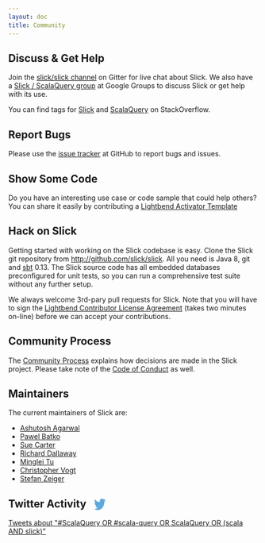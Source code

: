 ```yaml
---
layout: doc
title: Community
---
```


## Discuss & Get Help

Join the [slick/slick channel](https://gitter.im/slick/slick?utm_source=share-link&utm_medium=link&utm_campaign=share-link) on Gitter for live chat about Slick.
We also have a [Slick / ScalaQuery group](http://groups.google.com/group/scalaquery)
at Google Groups to discuss Slick or get help with its use.

You can find tags for
[Slick](http://stackoverflow.com/questions/tagged/slick) and
[ScalaQuery](http://stackoverflow.com/questions/tagged/scalaquery) on StackOverflow.

## Report Bugs

Please use the [issue tracker](http://github.com/slick/slick/issues) at GitHub
to report bugs and issues.

## Show Some Code

Do you have an interesting use case or code sample that could help others?
You can share it easily by contributing a
[Lightbend Activator Template](http://lightbend.com/activator/template/contribute)

## Hack on Slick

Getting started with working on the Slick codebase is easy. Clone the Slick git repository
from <http://github.com/slick/slick>. All you need is Java 8, git and
[sbt](http://www.scala-sbt.org/) 0.13. The Slick source code has all embedded
databases preconfigured for unit tests, so you can run a comprehensive test suite
without any further setup.

We always welcome 3rd-pary pull requests for Slick. Note that you will have to sign the
[Lightbend Contributor License Agreement](https://www.lightbend.com/contribute/cla)
(takes two minutes on-line) before we can accept your contributions.

## Community Process

The [Community Process](/community/process) explains how decisions are made in the Slick project.
Please take note of the [Code of Conduct](/community/conduct) as well.

## Maintainers

The current maintainers of Slick are:
- [Ashutosh Agarwal](https://github.com/Radsaggi)
- [Pawel Batko](https://github.com/pbatko)
- [Sue Carter](https://github.com/smootoo)
- [Richard Dallaway](https://github.com/d6y)
- [Minglei Tu](https://github.com/tminglei)
- [Christopher Vogt](https://github.com/cvogt)
- [Stefan Zeiger](https://github.com/szeiger)

## Twitter Activity <a href="http://twitter.com" style="padding-left: 0.5em"><img src="/resources/images/Twitter_logo_blue.png" style="width: 1.1em; height: 1.1em; padding: 0; margin: 0; vertical-align: text-bottom"/></a>
<a class="twitter-timeline" data-chrome="nofooter transparent noheader" width="698" height="600" href="https://twitter.com/search?q=%23ScalaQuery+OR+%23scala-query+OR+ScalaQuery+OR+%28scala+AND+slick%29"  data-widget-id="421603285133295617">Tweets about "#ScalaQuery OR #scala-query OR ScalaQuery OR (scala AND slick)"</a>
<script src="/resources/javascript/twitter.js"> </script>
